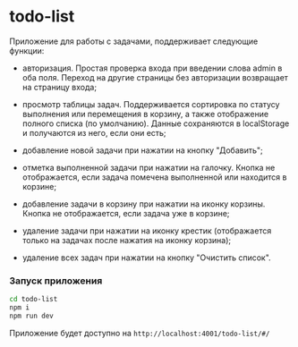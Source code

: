 # todo-list

Приложение для работы с задачами, поддерживает следующие функции:

- авторизация. Простая проверка входа при введении слова admin в оба поля. Переход на другие страницы без авторизации возвращает на страницу входа;

- просмотр таблицы задач. Поддерживается сортировка по статусу выполнения или перемещения в корзину, а также отображение полного списка (по умолчанию). Данные сохраняются в localStorage и получаются из него, если они есть;

- добавление новой задачи при нажатии на кнопку "Добавить";

- отметка выполненной задачи при нажатии на галочку. Кнопка не отображается, если задача помечена выполненной или находится в корзине;

- добавление задачи в корзину при нажатии на иконку корзины. Кнопка не отображается, если задача уже в корзине;

- удаление задачи при нажатии на иконку крестик (отображается только на задачах после нажатия на иконку корзина);
  
- удаление всех задач при нажатии на кнопку "Очистить список".

### Запуск приложения

```bash
cd todo-list
npm i
npm run dev
```

Приложение будет доступно на `http://localhost:4001/todo-list/#/`
